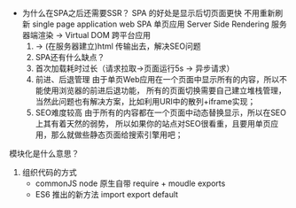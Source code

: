 - 为什么在SPA之后还需要SSR？
   SPA 的好处是显示后切页面更快  不用重新刷新
    single page application web   SPA 单页应用
   Server Side Rendering  服务器端渲染  -> Virtual DOM
   跨平台应用
   1. -> (在服务器建立)html 传输出去，解决SEO问题
   2. SPA还有什么缺点？ 
    1. 首次加载耗时过长（请求拉取->页面运行5s -> 异步请求）
    2. 前进、后退管理
       由于单页Web应用在一个页面中显示所有的内容，所以不能使用浏览器的前进后退功能，
        所有的页面切换需要自己建立堆栈管理，当然此问题也有解决方案，比如利用URI中的散列+iframe实现；
    3. SEO难度较高
       由于所有的内容都在一个页面中动态替换显示，所以在SEO上其有着天然的弱势，
       所以如果你的站点对SEO很看重，且要用单页应用，那么就做些静态页面给搜索引擎用吧；

模块化是什么意思？
 1. 组织代码的方式
     - commonJS  node 原生自带  require + moudle exports
     - ES6 推出的新方法  import export default